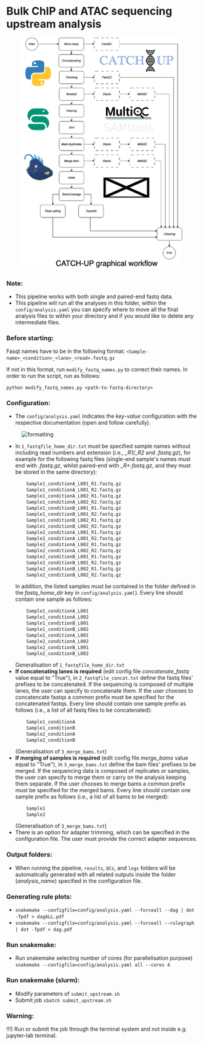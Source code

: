 # Bulk ChIP and ATAC sequencing upstream analysis

<figure>
  <img
    src="images/catchup_workflow.png"
    alt="workflow"
    width="600"
    >
</figure>

### Note:
- This pipeline works with both single and paired-end fastq data.
- This pipeline will run all the analyses in this folder, within the ```config/analysis.yaml``` you can specify where to move all the final analysis files to within your directory and if you would like to delete any intermediate files.

### Before starting:
Fasqt names have to be in the following format: 
```<Sample-name>_<condition>_<lane>_<read>.fastq.gz```

If not in this format, run ```modify_fastq_names.py``` to correct their names. In order to run the script, run as follows:

    python modify_fastq_names.py <path-to-fastq-directory>

### Configuration:
- The ```config/analysis.yaml``` indicates the *key*-*value* configuration with the respective documentation (open and follow carefully).

<figure>
  <img
    src="images/formatting.png"
    alt="formatting">
</figure>

- In ```1_fastqfile_home_dir.txt``` must be specified sample names without including read numbers and extension (i.e., *_R1/_R2* and *.fastq.gz*), for example for the following fastq files (single-end sample's names must end with *.fastq.gz*, whilst paired-end with *_R+.fastq.gz*, and they must be stored in the same directory):
    ```
        Sample1_conditionA_L001_R1.fastq.gz
        Sample1_conditionA_L001_R2.fastq.gz
        Sample1_conditionA_L002_R1.fastq.gz
        Sample1_conditionA_L002_R2.fastq.gz
        Sample1_conditionB_L001_R1.fastq.gz
        Sample1_conditionB_L001_R2.fastq.gz
        Sample1_conditionB_L002_R1.fastq.gz
        Sample1_conditionB_L002_R2.fastq.gz
        Sample2_conditionA_L001_R1.fastq.gz
        Sample2_conditionA_L001_R2.fastq.gz
        Sample2_conditionA_L002_R1.fastq.gz
        Sample2_conditionA_L002_R2.fastq.gz
        Sample2_conditionB_L001_R1.fastq.gz
        Sample2_conditionB_L001_R2.fastq.gz
        Sample2_conditionB_L002_R1.fastq.gz
        Sample2_conditionB_L002_R2.fastq.gz
    ```
    In addition, the listed samples must be contained in the folder defined in the *fastq_home_dir* key in ```config/analysis.yaml```). Every line should contain one sample as follows:
    ```
        Sample1_conditionA_L001
        Sample1_conditionA_L002
        Sample1_conditionB_L001
        Sample1_conditionB_L002
        Sample2_conditionA_L001
        Sample2_conditionA_L002
        Sample2_conditionB_L001
        Sample2_conditionB_L002
    ```
    Generalisation of ```1_fastqfile_home_dir.txt``` 
- **If concatenating lanes is required** (edit config file *concatenate_fastq* value equal to "True"), in ```2_fastqfile_concat.txt``` define the fastq files' prefixes to be concatenated. If the sequencing is composed of multiple lanes, the user can specify to concatenate them. If the user chooses to concatencate fastqs a common prefix must be specified for the concatenated fastqs. Every line should contain one sample prefix as follows (i.e., a list of all fastq files to be concatenated):
    ```
        Sample1_conditionA
        Sample1_conditionB
        Sample2_conditionA
        Sample2_conditionB
    ```
    (Generalisation of ```3_merge_bams.txt```)
- **If merging of samples is required** (edit config file *merge_bams* value equal to "True"), in ```3_merge_bams.txt``` define the bam files' prefixes to be merged. If the sequencing data is composed of replicates or samples, the user can specify to merge them or carry on the analysis keeping them separate. If the user chooses to merge bams a common prefix must be specified for the merged bams. Every line should contain one sample prefix as follows (i.e., a list of all bams to be merged):
    ```
        Sample1
        Sample2
    ```
    (Generalisation of ```3_merge_bams.txt```)
- There is an option for adapter trimming, which can be specified in the configuration file. The user must provide the correct adapter sequences.

### Output folders:
- When running the pipeline, ```results```, ```QCs```, and ```logs``` folders will be automatically generated with all related outputs inside the folder (*analysis_name*) specified in the configuration file.

### Generating rule plots:
- ```snakemake --configfile=config/analysis.yaml --forceall --dag | dot -Tpdf > dagALL.pdf```
- ```snakemake --configfile=config/analysis.yaml --forceall --rulegraph | dot -Tpdf > dag.pdf```

### Run snakemake:
- Run snakemake selecting number of cores (for parallelisation purpose) ```snakemake --configfile=config/analysis.yaml all --cores 4```

### Run snakemake (slurm):
- Modify parameters of ```submit_upstream.sh```
- Submit job ```sbatch submit_upstream.sh```

### Warning:
!!!) Run or submit the job through the terminal system and not inside e.g. jupyter-lab terminal.
